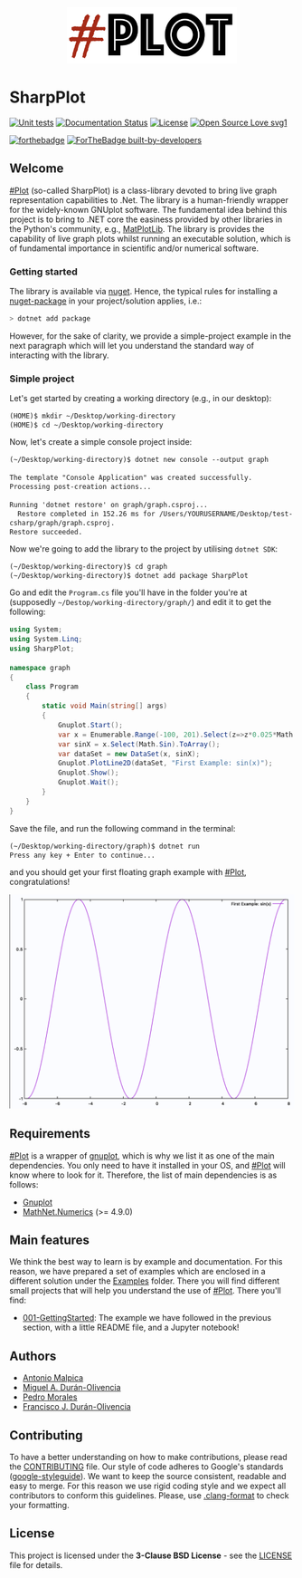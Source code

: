 <p align="center">
  <a href="https://github.com/Qnubo-Tech/"><img src="Docs/logo-pre.png" alt='SharpPlot' height="100" width="300"></a>
</p>

# SharpPlot

[![Unit tests](https://github.com/Qnubo-Tech/SharpPlot/workflows/UnitTests/badge.svg)](https://github.com/Qnubo-Tech/SharpPlot/actions?query=workflow%3AUnitTests)
[![Documentation Status](https://readthedocs.org/projects/ansicolortags/badge/?version=latest)](https://github.com/Qnubo-Tech/SharpPlot/blob/master/README.md)
[![License](https://img.shields.io/badge/License-BSD%203--Clause-blue.svg)](https://opensource.org/licenses/BSD-3-Clause)
[![Open Source Love svg1](https://badges.frapsoft.com/os/v1/open-source.svg?v=103)](https://github.com/Qnubo-Tech/SharpPlot/blob/master/LICENSE.md)

[![forthebadge](https://forthebadge.com/images/badges/made-with-c-sharp.svg)]()
[![ForTheBadge built-by-developers](http://ForTheBadge.com/images/badges/built-by-developers.svg)](https://github.com/Qnubo-Tech)

## Welcome

[\#Plot]() (so-called SharpPlot) is a class-library devoted to bring live graph representation capabilities to .Net. The library is a human-friendly wrapper for the widely-known GNUplot software. The fundamental idea behind this project is to bring to .NET core the easiness provided by other libraries in the Python's community, e.g., [MatPlotLib](https://matplotlib.org/). The library is provides the capability of live graph plots whilst running an executable solution, which is of fundamental importance in scientific and/or numerical software.

### Getting started

The library is available via [nuget](https://www.nuget.org/packages/SharpPlot/). Hence, the typical rules for installing a [nuget-package](https://docs.microsoft.com/en-us/nuget/consume-packages/install-use-packages-dotnet-cli) in your project/solution applies, i.e.:

```sh
> dotnet add package
```

However, for the sake of clarity, we provide a simple-project example in the next paragraph which will let you understand the standard way of interacting with the library.

### Simple project

Let's get started by creating a working directory (e.g., in our desktop):

```shell
(HOME)$ mkdir ~/Desktop/working-directory
(HOME)$ cd ~/Desktop/working-directory 
```

Now, let's create a simple console project inside:

```shell
(~/Desktop/working-directory)$ dotnet new console --output graph

The template "Console Application" was created successfully.
Processing post-creation actions...

Running 'dotnet restore' on graph/graph.csproj...
  Restore completed in 152.26 ms for /Users/YOURUSERNAME/Desktop/test-csharp/graph/graph.csproj.
Restore succeeded.
```

Now we're going to add the library to the project by utilising `dotnet SDK`:

```shell
(~/Desktop/working-directory)$ cd graph
(~/Desktop/working-directory)$ dotnet add package SharpPlot
```

Go and edit the `Program.cs` file you'll have in the folder you're at (supposedly `~/Destop/working-directory/graph/`) and edit it to get the following:

```c#
using System;
using System.Linq;
using SharpPlot;

namespace graph
{
    class Program
    {
        static void Main(string[] args)
        {
            Gnuplot.Start();
            var x = Enumerable.Range(-100, 201).Select(z=>z*0.025*Math.PI).ToArray();
            var sinX = x.Select(Math.Sin).ToArray();
            var dataSet = new DataSet(x, sinX);
            Gnuplot.PlotLine2D(dataSet, "First Example: sin(x)");
            Gnuplot.Show();
            Gnuplot.Wait();
        }
    }
}
```

Save the file, and run the following command in the terminal:

```shell
(~/Desktop/working-directory/graph)$ dotnet run
Press any key + Enter to continue...
```

and you should get your first floating graph example with [#Plot](), congratulations!

<img src="Examples/001-GettingStarted/Figures/simple-project.png" alt="simple-project" style="zoom:50%;" />

## Requirements

[#Plot]() is a wrapper of [gnuplot](http://www.gnuplot.info/), which is why we list it as one of the main dependencies. You only need to have it installed in your OS, and [#Plot]() will know where to look for it. Therefore, the list of main dependencies is as follows:

* [Gnuplot](http://www.gnuplot.info/)
* [MathNet.Numerics](https://www.nuget.org/packages/MathNet.Numerics/) (>= 4.9.0)

## Main features

We think the best way to learn is by example and documentation. For this reason, we have prepared a set of examples which are enclosed in a different solution under the [Examples](Examples) folder. There you will find different small projects that will help you understand the use of [#Plot](). There you'll find:

* [001-GettingStarted](Examples/001-GettingStarted): The example we have followed in the previous section, with a little README file, and a Jupyter notebook!

## Authors

* [Antonio Malpica](https://github.com/NonoMalpi)
* [Miguel A. Durán-Olivencia](https://github.com/migduroli)
* [Pedro Morales](https://github.com/partmor)
* [Francisco J. Durán-Olivencia](https://github.com/fjduranolivencia/)

## Contributing

To have a better understanding on how to make contributions, please read the [CONTRIBUTING](CONTRIBUTING.md) file. Our style of code adheres to Google's standards ([google-styleguide](https://google.github.io/styleguide/csharp-style.html)). We want to keep the source consistent, readable and easy to merge. For this reason we use rigid coding style and we expect all contributors to conform this guidelines. Please, use [.clang-format](.clang-format) to check your formatting. 

## License

This project is licensed under the **3-Clause BSD License** - see the [LICENSE](LICENSE.md) file for details.
